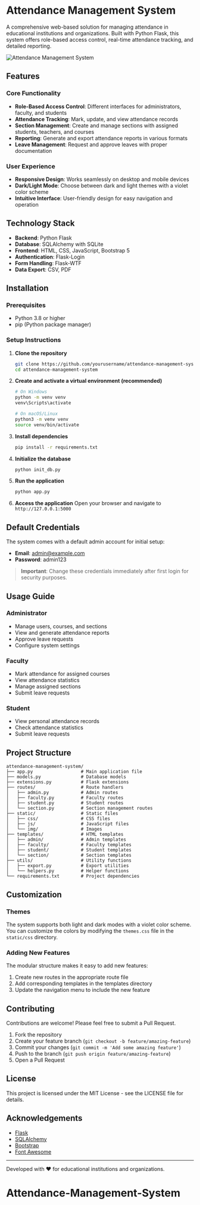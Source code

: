 # Attendance Management System

A comprehensive web-based solution for managing attendance in educational institutions and organizations. Built with Python Flask, this system offers role-based access control, real-time attendance tracking, and detailed reporting.

![Attendance Management System](static/img/readme-banner.png)

## Features

### Core Functionality
- **Role-Based Access Control**: Different interfaces for administrators, faculty, and students
- **Attendance Tracking**: Mark, update, and view attendance records
- **Section Management**: Create and manage sections with assigned students, teachers, and courses
- **Reporting**: Generate and export attendance reports in various formats
- **Leave Management**: Request and approve leaves with proper documentation

### User Experience
- **Responsive Design**: Works seamlessly on desktop and mobile devices
- **Dark/Light Mode**: Choose between dark and light themes with a violet color scheme
- **Intuitive Interface**: User-friendly design for easy navigation and operation

## Technology Stack

- **Backend**: Python Flask
- **Database**: SQLAlchemy with SQLite
- **Frontend**: HTML, CSS, JavaScript, Bootstrap 5
- **Authentication**: Flask-Login
- **Form Handling**: Flask-WTF
- **Data Export**: CSV, PDF

## Installation

### Prerequisites
- Python 3.8 or higher
- pip (Python package manager)

### Setup Instructions

1. **Clone the repository**
   ```bash
   git clone https://github.com/yourusername/attendance-management-system.git
   cd attendance-management-system
   ```

2. **Create and activate a virtual environment (recommended)**
   ```bash
   # On Windows
   python -m venv venv
   venv\Scripts\activate

   # On macOS/Linux
   python3 -m venv venv
   source venv/bin/activate
   ```

3. **Install dependencies**
   ```bash
   pip install -r requirements.txt
   ```

4. **Initialize the database**
   ```bash
   python init_db.py
   ```

5. **Run the application**
   ```bash
   python app.py
   ```

6. **Access the application**
   Open your browser and navigate to `http://127.0.0.1:5000`

## Default Credentials

The system comes with a default admin account for initial setup:

- **Email**: admin@example.com
- **Password**: admin123

> **Important**: Change these credentials immediately after first login for security purposes.

## Usage Guide

### Administrator
- Manage users, courses, and sections
- View and generate attendance reports
- Approve leave requests
- Configure system settings

### Faculty
- Mark attendance for assigned courses
- View attendance statistics
- Manage assigned sections
- Submit leave requests

### Student
- View personal attendance records
- Check attendance statistics
- Submit leave requests

## Project Structure

```
attendance-management-system/
├── app.py                  # Main application file
├── models.py               # Database models
├── extensions.py           # Flask extensions
├── routes/                 # Route handlers
│   ├── admin.py            # Admin routes
│   ├── faculty.py          # Faculty routes
│   ├── student.py          # Student routes
│   └── section.py          # Section management routes
├── static/                 # Static files
│   ├── css/                # CSS files
│   ├── js/                 # JavaScript files
│   └── img/                # Images
├── templates/              # HTML templates
│   ├── admin/              # Admin templates
│   ├── faculty/            # Faculty templates
│   ├── student/            # Student templates
│   └── section/            # Section templates
├── utils/                  # Utility functions
│   ├── export.py           # Export utilities
│   └── helpers.py          # Helper functions
└── requirements.txt        # Project dependencies
```

## Customization

### Themes
The system supports both light and dark modes with a violet color scheme. You can customize the colors by modifying the `themes.css` file in the `static/css` directory.

### Adding New Features
The modular structure makes it easy to add new features:
1. Create new routes in the appropriate route file
2. Add corresponding templates in the templates directory
3. Update the navigation menu to include the new feature

## Contributing

Contributions are welcome! Please feel free to submit a Pull Request.

1. Fork the repository
2. Create your feature branch (`git checkout -b feature/amazing-feature`)
3. Commit your changes (`git commit -m 'Add some amazing feature'`)
4. Push to the branch (`git push origin feature/amazing-feature`)
5. Open a Pull Request

## License

This project is licensed under the MIT License - see the LICENSE file for details.

## Acknowledgements

- [Flask](https://flask.palletsprojects.com/)
- [SQLAlchemy](https://www.sqlalchemy.org/)
- [Bootstrap](https://getbootstrap.com/)
- [Font Awesome](https://fontawesome.com/)

---

Developed with ❤️ for educational institutions and organizations.
# Attendance-Management-System
